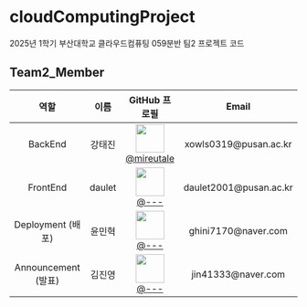 # cloudComputingProject
2025년 1학기 부산대학교 클라우드컴퓨팅 059분반 팀2 프로젝트 코드

## Team2_Member

<table>
  <thead>
    <tr>
      <th align="center">역할</th>
      <th align="center">이름</th>
      <th align="center">GitHub 프로필</th>
      <th align="center">Email</th>
    </tr>
  </thead>
  <tbody>
    <tr>
      <td align="center">BackEnd</td>
      <td align="center">강태진</td>
      <td align="center">
        <img src="https://github.com/mireutale.png" width="50"/><br>
        <a href="https://github.com/mireutale">@mireutale</a>
      </td>
      <td align="center">xowls0319@pusan.ac.kr</td>
    </tr>
    <tr>
      <td align="center">FrontEnd</td>
      <td align="center">daulet</td>
      <td align="center">
        <img src="https://github.com/---.png" width="50"/><br>
        <a href="https://github.com/---">@---</a>
      </td>
      <td align="center">daulet2001@pusan.ac.kr</td>
    </tr>
    <tr>
      <td align="center">Deployment (배포)</td>
      <td align="center">윤민혁</td>
      <td align="center">
        <img src="https://github.com/---.png" width="50"/><br>
        <a href="https://github.com/---">@---</a>
      </td>
      <td align="center">ghini7170@naver.com</td>
    </tr>
    <tr>
      <td align="center">Announcement (발표)</td>
      <td align="center">김진영</td>
      <td align="center">
        <img src="https://github.com/---.png" width="50"/><br>
        <a href="https://github.com/---">@---</a>
      </td>
      <td align="center">jin41333@naver.com</td>
    </tr>
  </tbody>
</table>


